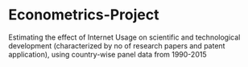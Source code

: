 # Econometrics-Project
Estimating the effect of Internet Usage on scientific and technological development (characterized by no of research papers and patent application), using country-wise panel data from 1990-2015
